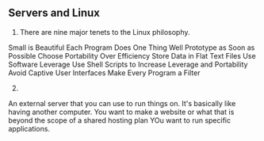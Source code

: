 ## Servers and Linux

1. There are nine major tenets to the Linux philosophy.

Small is Beautiful
Each Program Does One Thing Well
Prototype as Soon as Possible
Choose Portability Over Efficiency
Store Data in Flat Text Files
Use Software Leverage
Use Shell Scripts to Increase Leverage and Portability
Avoid Captive User Interfaces
Make Every Program a Filter

2. 
An external server that you can use to run things on. It's basically like having another computer. 
You want to make a website or what that is beyond the scope of a shared hosting plan 
YOu want to run specific applications. 

